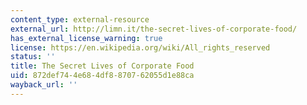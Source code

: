 ```yaml
---
content_type: external-resource
external_url: http://limn.it/the-secret-lives-of-corporate-food/
has_external_license_warning: true
license: https://en.wikipedia.org/wiki/All_rights_reserved
status: ''
title: The Secret Lives of Corporate Food
uid: 872def74-4e68-4df8-8707-62055d1e88ca
wayback_url: ''
---
```


